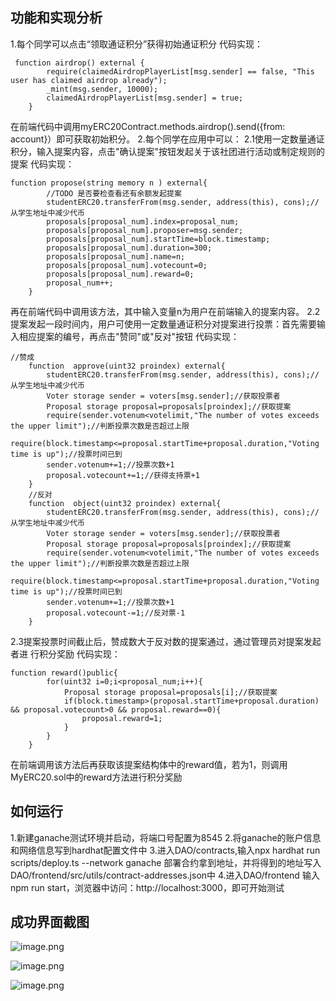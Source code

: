 ## 功能和实现分析
1.每个同学可以点击“领取通证积分”获得初始通证积分
代码实现：
```solidity
 function airdrop() external {
        require(claimedAirdropPlayerList[msg.sender] == false, "This user has claimed airdrop already");
        _mint(msg.sender, 10000);
        claimedAirdropPlayerList[msg.sender] = true;
    }
```
在前端代码中调用myERC20Contract.methods.airdrop().send({from: account}）即可获取初始积分。
2.每个同学在应用中可以：
2.1使用一定数量通证积分，输入提案内容，点击"确认提案"按钮发起关于该社团进行活动或制定规则的提案
代码实现：
```solidity
function propose(string memory n ) external{
        //TODO 是否要检查看还有余额发起提案
        studentERC20.transferFrom(msg.sender, address(this), cons);//从学生地址中减少代币
        proposals[proposal_num].index=proposal_num;
        proposals[proposal_num].proposer=msg.sender;
        proposals[proposal_num].startTime=block.timestamp;
        proposals[proposal_num].duration=300;
        proposals[proposal_num].name=n;
        proposals[proposal_num].votecount=0;
        proposals[proposal_num].reward=0;
        proposal_num++;
    }
```
再在前端代码中调用该方法，其中输入变量n为用户在前端输入的提案内容。
2.2提案发起一段时间内，用户可使用一定数量通证积分对提案进行投票：首先需要输		入相应提案的编号，再点击"赞同"或"反对"按钮
代码实现：
```solidity
//赞成
    function  approve(uint32 proindex) external{
        studentERC20.transferFrom(msg.sender, address(this), cons);//从学生地址中减少代币
        Voter storage sender = voters[msg.sender];//获取投票者
        Proposal storage proposal=proposals[proindex];//获取提案
        require(sender.votenum<votelimit,"The number of votes exceeds the upper limit");//判断投票次数是否超过上限
        require(block.timestamp<=proposal.startTime+proposal.duration,"Voting time is up");//投票时间已到
        sender.votenum+=1;//投票次数+1
        proposal.votecount+=1;//获得支持票+1
    }
    //反对
    function  object(uint32 proindex) external{
        studentERC20.transferFrom(msg.sender, address(this), cons);//从学生地址中减少代币
        Voter storage sender = voters[msg.sender];//获取投票者
        Proposal storage proposal=proposals[proindex];//获取提案
        require(sender.votenum<votelimit,"The number of votes exceeds the upper limit");//判断投票次数是否超过上限
        require(block.timestamp<=proposal.startTime+proposal.duration,"Voting time is up");//投票时间已到
        sender.votenum+=1;//投票次数+1
        proposal.votecount-=1;//反对票-1
    }
```
2.3提案投票时间截止后，赞成数大于反对数的提案通过，通过管理员对提案发起者进		行积分奖励
代码实现：
```solidity
function reward()public{
        for(uint32 i=0;i<proposal_num;i++){
            Proposal storage proposal=proposals[i];//获取提案
            if(block.timestamp>(proposal.startTime+proposal.duration) && proposal.votecount>0 && proposal.reward==0){
                proposal.reward=1;
            }
        }
    }
```
在前端调用该方法后再获取该提案结构体中的reward值，若为1，则调用MyERC20.sol中的reward方法进行积分奖励
## 如何运行
1.新建ganache测试环境并启动，将端口号配置为8545
2.将ganache的账户信息和网络信息写到hardhat配置文件中
3.进入DAO/contracts,输入npx hardhat run scripts/deploy.ts  --network ganache 部署合约拿到地址，并将得到的地址写入DAO/frontend/src/utils/contract-addresses.json中
4.进入DAO/frontend 输入npm run start，浏览器中访问：http://localhost:3000，即可开始测试
## 成功界面截图
![image.png](https://cdn.nlark.com/yuque/0/2022/png/28264530/1667742371067-9730cb13-fd24-4722-8d4f-2d0fc667ce2c.png#averageHue=%23191613&clientId=u3a778359-cadd-4&crop=0&crop=0&crop=1&crop=1&from=paste&height=78&id=ue6a1e29e&margin=%5Bobject%20Object%5D&name=image.png&originHeight=98&originWidth=959&originalType=binary&ratio=1&rotation=0&showTitle=false&size=16920&status=done&style=none&taskId=ufa98b528-4384-458b-805f-726dde4455d&title=&width=767.2)



![image.png](https://cdn.nlark.com/yuque/0/2022/png/28264530/1667742433347-4cd40e63-b6cf-4b72-878d-a26339b062c8.png#averageHue=%23dcdad7&clientId=u3a778359-cadd-4&crop=0&crop=0&crop=1&crop=1&from=paste&height=470&id=ubaf09e1d&margin=%5Bobject%20Object%5D&name=image.png&originHeight=588&originWidth=1481&originalType=binary&ratio=1&rotation=0&showTitle=false&size=101658&status=done&style=none&taskId=ubd912efc-4dc2-4042-88e2-ee0bd0267b3&title=&width=1184.8)



![image.png](https://cdn.nlark.com/yuque/0/2022/png/28264530/1667742521834-92cb4b0c-362a-494c-8159-c886e8111f47.png#averageHue=%23b9bcb1&clientId=u3a778359-cadd-4&crop=0&crop=0&crop=1&crop=1&from=paste&height=667&id=u14698237&margin=%5Bobject%20Object%5D&name=image.png&originHeight=834&originWidth=966&originalType=binary&ratio=1&rotation=0&showTitle=false&size=203277&status=done&style=none&taskId=u0b0fd993-5188-42e6-acad-d0da1961093&title=&width=772.8)
